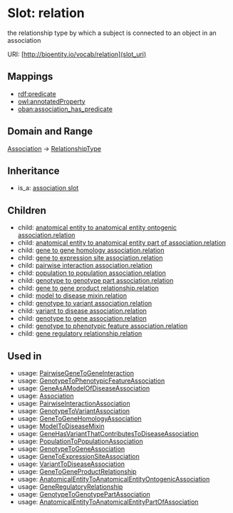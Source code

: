# Slot: relation


the relationship type by which a subject is connected to an object in an association

URI: [http://bioentity.io/vocab/relation](slot_uri)
## Mappings

 * [rdf:predicate](http://purl.obolibrary.org/obo/rdf_predicate)
 * [owl:annotatedProperty](http://purl.obolibrary.org/obo/owl_annotatedProperty)
 * [oban:association_has_predicate](http://purl.obolibrary.org/obo/oban_association_has_predicate)
## Domain and Range

[Association](Association.md) -> [RelationshipType](RelationshipType.md)
## Inheritance

 *  is_a: [association slot](association_slot.md)
## Children

 *  child: [anatomical entity to anatomical entity ontogenic association.relation](anatomical_entity_to_anatomical_entity_ontogenic_association_relation.md)
 *  child: [anatomical entity to anatomical entity part of association.relation](anatomical_entity_to_anatomical_entity_part_of_association_relation.md)
 *  child: [gene to gene homology association.relation](gene_to_gene_homology_association_relation.md)
 *  child: [gene to expression site association.relation](gene_to_expression_site_association_relation.md)
 *  child: [pairwise interaction association.relation](pairwise_interaction_association_relation.md)
 *  child: [population to population association.relation](population_to_population_association_relation.md)
 *  child: [genotype to genotype part association.relation](genotype_to_genotype_part_association_relation.md)
 *  child: [gene to gene product relationship.relation](gene_to_gene_product_relationship_relation.md)
 *  child: [model to disease mixin.relation](model_to_disease_mixin_relation.md)
 *  child: [genotype to variant association.relation](genotype_to_variant_association_relation.md)
 *  child: [variant to disease association.relation](variant_to_disease_association_relation.md)
 *  child: [genotype to gene association.relation](genotype_to_gene_association_relation.md)
 *  child: [genotype to phenotypic feature association.relation](genotype_to_phenotypic_feature_association_relation.md)
 *  child: [gene regulatory relationship.relation](gene_regulatory_relationship_relation.md)
## Used in

 *  usage: [PairwiseGeneToGeneInteraction](PairwiseGeneToGeneInteraction.md)
 *  usage: [GenotypeToPhenotypicFeatureAssociation](GenotypeToPhenotypicFeatureAssociation.md)
 *  usage: [GeneAsAModelOfDiseaseAssociation](GeneAsAModelOfDiseaseAssociation.md)
 *  usage: [Association](Association.md)
 *  usage: [PairwiseInteractionAssociation](PairwiseInteractionAssociation.md)
 *  usage: [GenotypeToVariantAssociation](GenotypeToVariantAssociation.md)
 *  usage: [GeneToGeneHomologyAssociation](GeneToGeneHomologyAssociation.md)
 *  usage: [ModelToDiseaseMixin](ModelToDiseaseMixin.md)
 *  usage: [GeneHasVariantThatContributesToDiseaseAssociation](GeneHasVariantThatContributesToDiseaseAssociation.md)
 *  usage: [PopulationToPopulationAssociation](PopulationToPopulationAssociation.md)
 *  usage: [GenotypeToGeneAssociation](GenotypeToGeneAssociation.md)
 *  usage: [GeneToExpressionSiteAssociation](GeneToExpressionSiteAssociation.md)
 *  usage: [VariantToDiseaseAssociation](VariantToDiseaseAssociation.md)
 *  usage: [GeneToGeneProductRelationship](GeneToGeneProductRelationship.md)
 *  usage: [AnatomicalEntityToAnatomicalEntityOntogenicAssociation](AnatomicalEntityToAnatomicalEntityOntogenicAssociation.md)
 *  usage: [GeneRegulatoryRelationship](GeneRegulatoryRelationship.md)
 *  usage: [GenotypeToGenotypePartAssociation](GenotypeToGenotypePartAssociation.md)
 *  usage: [AnatomicalEntityToAnatomicalEntityPartOfAssociation](AnatomicalEntityToAnatomicalEntityPartOfAssociation.md)
